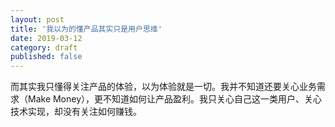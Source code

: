 ```yaml
---
layout: post
title: '我以为的懂产品其实只是用户思维'
date: 2019-03-12
category: draft
published: false
---
```


而其实我只懂得关注产品的体验，以为体验就是一切。我并不知道还要关心业务需求（Make Money），更不知道如何让产品盈利。我只关心自己这一类用户、关心技术实现，却没有关注如何赚钱。
